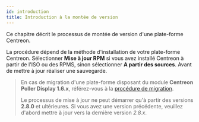 ```yaml
---
id: introduction
title: Introduction à la montée de version
---
```


Ce chapitre décrit le processus de montée de version d'une plate-forme Centreon.

La procédure dépend de la méthode d'installation de votre plate-forme Centreon.
Sélectionner **Mise à jour RPM** si vous avez installé Centreon à partir de
l'ISO ou des RPMS, sinon sélectionner **A partir des sources**. Avant de mettre
à jour réaliser une sauvegarde.

> En cas de migration d'une plate-forme disposant du module **Centreon Poller
> Display 1.6.x**, référez-vous à la
> [procédure de migration](../migrate/poller-display-to-remote-server).
>
> Le processus de mise à jour ne peut démarrer qu'à partir des versions **2.8.0**
> et ultérieures. Si vous avez une version précédente, veuillez d'abord mettre à
> jour vers la dernière version *2.8.x*.
